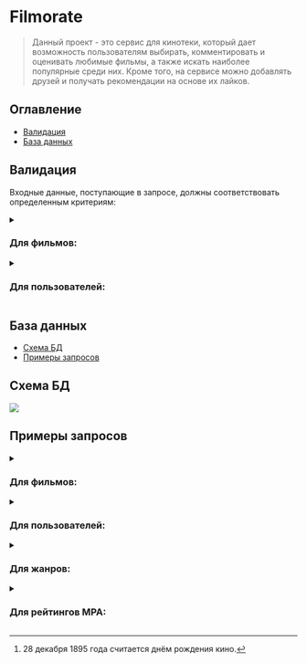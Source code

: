 # Filmorate

> Данный проект - это сервис для кинотеки,
> который дает возможность пользователям выбирать, 
> комментировать и оценивать любимые фильмы, 
> а также искать наиболее популярные среди них. 
> Кроме того, на сервисе можно добавлять друзей 
> и получать рекомендации на основе их лайков.

## Оглавление

- [Валидация](#валидация)
- [База данных](#база-данных)

## Валидация

Входные данные, поступающие в запросе, 
должны соответствовать определенным критериям:

<details>
    <summary><h3>Для фильмов:</h3></summary>

* Название фильма должно быть указано и не может быть пустым
* Максимальная длина описания фильма не должна превышать 200 символов
* Дата релиза фильма должна быть не раньше 28 декабря 1895 года[^1]
* Продолжительность фильма должна быть положительной
* Рейтинг фильма должен быть указан

</details>

<details>
    <summary><h3>Для пользователей:</h3></summary>
    
* Электронная почта пользователя должна быть указана и соответствовать формату email
* Логин пользователя должен быть указан и не содержать пробелов
* Дата рождения пользователя должна быть указана и не может быть в будущем
        
</details>

## База данных

- [Схема БД](#схема-бд)
- [Примеры запросов](#примеры-запросов)

## Схема БД

![](https://github.com/IvanMarakanov/java-filmorate/blob/main/src/main/resources/schema.png?raw=true)

## Примеры запросов

<details>
    <summary><h3>Для фильмов:</h3></summary>
    
* `Создание` фильма:
    
```SQL
INSERT INTO films (name,
                   description,
                   release_date,
                   duration_in_minutes,
                   mpa_rating_id)
VALUES (?, ?, ?, ?, ?);
```

* `Обновление` фильма:
    
```SQL
UPDATE
    films
SET name                = ?,
    description         = ?,
    release_date        = ?,
    duration_in_minutes = ?,
    mpa_rating_id       = ?
WHERE film_id = ?;
```
    
* `Получение` фильма `по идентификатору`:

```SQL
SELECT f.film_id,
       f.name,
       f.description,
       f.release_date,
       f.duration_in_minutes,
       mp.name AS mpa_rating,
       g.name  AS genre
FROM films f
         JOIN mpa_ratings mp ON f.mpa_rating_id = mp.mpa_rating_id
         JOIN film_genres fg ON f.film_id = fg.film_id
         JOIN genres g ON fg.genre_id = g.genre_id
WHERE f.film_id = ?;
```   
    
* `Получение всех` фильмов:

```SQL
SELECT f.film_id,
       f.name,
       f.description,
       f.release_date,
       f.duration_in_minutes,
       mp.name              AS mpa_rating,
       GROUP_CONCAT(g.name) AS genres
FROM films f
         JOIN mpa_ratings mp ON f.mpa_rating_id = mp.mpa_rating_id
         JOIN film_genres fg ON f.film_id = fg.film_id
         JOIN genres g ON fg.genre_id = g.genre_id
GROUP BY f.film_id;
```
    
* `Получение топ-N (по количеству лайков)` фильмов:
```SQL
SELECT f.film_id,
       f.name,
       f.description,
       f.release_date,
       f.duration_in_minutes,
       mp.name           AS mpa_rating,
       g.name            AS genre,
       COUNT(fl.user_id) AS like_count
FROM films f
         JOIN mpa_ratings mp ON f.mpa_rating_id = mp.mpa_rating_id
         JOIN film_genres fg ON f.film_id = fg.film_id
         JOIN genres g ON fg.genre_id = g.genre_id
         LEFT JOIN film_likes fl ON f.film_id = fl.film_id
GROUP BY f.film_id,
         mp.name,
         g.name
ORDER BY like_count DESC LIMIT ?;
```
</details>

<details>
    <summary><h3>Для пользователей:</h3></summary>

* `Создание` пользователя:
   
```SQL
INSERT INTO users (email,
                   login,
                   name,
                   birthday)
VALUES (?, ?, ?, ?)
```
    
* `Обновление` пользователя:
   
```SQL
UPDATE
    users
SET email    = ?,
    login    = ?,
    name     = ?,
    birthday = ?
WHERE user_id = ?
```
    
* `Получение` пользователя `по идентификатору`:

```SQL
SELECT *
FROM users
WHERE user_id = ?
```   
    
* `Получение всех` пользователей:
    
```SQL
SELECT *
FROM users
``` 

</details>

<details>
    <summary><h3>Для жанров:</h3></summary>
    
* `Получение` жанра `по идентификатору`:
    
```SQL
SELECT *
FROM genres
WHERE genre_id = ?
``` 
    
* `Получение всех` жанров:
    
```SQL
SELECT *
FROM genres
```   
</details>

<details>
    <summary><h3>Для рейтингов MPA:</h3></summary>
    
* `Получение` рейтинга MPA `по идентификатору`:
    
```SQL
SELECT *
FROM mpa_ratings
WHERE mpa_rating_id = ?
``` 
    
* `Получение всех` рейтингов MPA:
    
```SQL
SELECT *
FROM mpa_ratings
```   
</details>

[^1]: 28 декабря 1895 года считается днём рождения кино.
